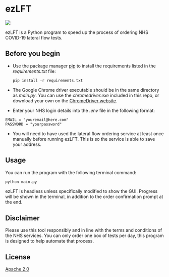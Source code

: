 
# ezLFT

![](https://img.shields.io/github/license/sachalachin/ezLFT)

ezLFT is a Python program to speed up the process of ordering NHS COVID-19 lateral flow tests.


## Before you begin

- Use the package manager [pip](https://pip.pypa.io/en/stable/) to install the requirements listed in the *requirements.txt* file:

 

    ```pip install -r requirements.txt```


- The Google Chrome driver executable should be in the same directory as *main.py*. You can use the *chromedriver.exe* included in this repo, or download your own on the [ChromeDriver website](https://chromedriver.chromium.org/downloads).

- Enter your NHS login details into the *.env* file in the following format:
```
EMAIL = "youremail@here.com"
PASSWORD = "yourpassword"
```

- You will need to have used the lateral flow ordering service at least once manually before running ezLFT. This is so the service is able to save your address.


## Usage

You can run the program with the following terminal command:
```python
python main.py
```
ezLFT is headless unless specifically modified to show the GUI. Progress will be shown in the terminal, in addition to the order confirmation prompt at the end.

## Disclaimer
Please use this tool responsibly and in line with the terms and conditions of the NHS services. You can only order one box of tests per day, this program is designed to help automate that process.


## License
[Apache 2.0](https://choosealicense.com/licenses/apache-2.0/)

